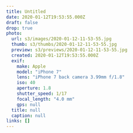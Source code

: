 ```yaml
---
title: Untitled
date: 2020-01-12T19:53:55.000Z
draft: false
drop: true
photo:
  url: s3/images/2020-01-12-11-53-55.jpg
  thumb: s3/thumbs/2020-01-12-11-53-55.jpg
  preview: s3/previews/2020-01-12-11-53-55.jpg
  created: 2020-01-12T19:53:55.000Z
  exif:
    make: Apple
    model: "iPhone 7"
    lens: "iPhone 7 back camera 3.99mm f/1.8"
    iso: 40
    aperture: 1.8
    shutter_speed: 1/17
    focal_length: "4.0 mm"
    gps: null
  title: null
  caption: null
links: []
---
```

